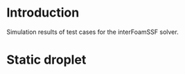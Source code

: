 # Introduction #

Simulation results of test cases for the interFoamSSF solver.


# Static droplet #